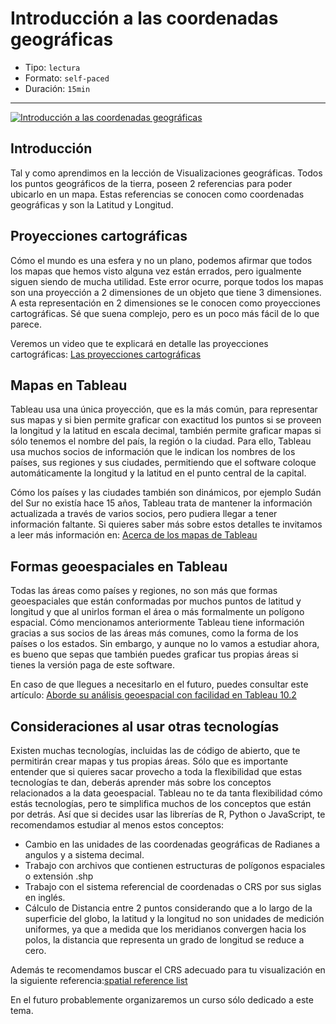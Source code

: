 # Introducción a las coordenadas geográficas

* Tipo: `lectura`
* Formato: `self-paced`
* Duración: `15min`

***

[![Introducción a las coordenadas geográficas](https://embed-ssl.wistia.com/deliveries/531217c0af0724426e076571f3a95055d44333c3.jpg?image_play_button_size=2x&amp;image_crop_resized=960x540&amp;image_play_button=1&amp;image_play_button_color=f7b617e0)](https://laboratoria.wistia.com/medias/p9azakzo72?wvideo=p9azakzo72)

## Introducción

Tal y como aprendimos en la lección de Visualizaciones geográficas. Todos los
puntos geográficos de la tierra, poseen 2 referencias para poder ubicarlo en un
mapa. Estas referencias se conocen como coordenadas geográficas y son la Latitud
y Longitud.

## Proyecciones cartográficas

Cómo el mundo es una esfera y no un plano, podemos afirmar que todos los mapas
que hemos visto alguna vez están errados, pero igualmente siguen siendo de mucha
utilidad.
Este error ocurre, porque todos los mapas son una proyección a 2 dimensiones de
un objeto que tiene 3 dimensiones. A esta representación en 2 dimensiones se le
conocen como proyecciones cartográficas.  Sé que suena complejo, pero es un poco
más fácil de lo que parece.

Veremos un video que te explicará en detalle las proyecciones cartográficas:
[Las proyecciones cartográficas](https://www.youtube.com/watch?v=Kj5VVjLh_xo&t=5s)

## Mapas en Tableau

Tableau usa una única proyección, que es la más común, para representar sus
mapas y si bien permite graficar con exactitud los puntos si se proveen la
longitud y la latitud en escala decimal, también permite graficar mapas si sólo
tenemos el nombre del país, la región o la ciudad. Para ello, Tableau usa muchos
socios de información que le indican los nombres de los países, sus regiones y
sus ciudades, permitiendo que el software coloque automáticamente la longitud y
la latitud en el punto central de la capital.

Cómo los países y las ciudades también son dinámicos, por ejemplo Sudán del Sur
no existía hace 15 años, Tableau trata de mantener la información actualizada a
través de varios socios, pero pudiera llegar a tener información faltante. Si
quieres saber más sobre estos detalles te invitamos a leer más información en:
[Acerca de los mapas de Tableau](https://www.tableau.com/es-es/mapdata)

## Formas geoespaciales en Tableau

Todas las áreas como países y regiones, no son más que formas geoespaciales que
están conformadas por muchos puntos de latitud y longitud y que al unirlos
forman el área o más formalmente un polígono espacial. Cómo mencionamos
anteriormente Tableau tiene información gracias a sus socios de las áreas más
comunes, como la forma de los países o los estados. Sin embargo, y aunque no lo
vamos a estudiar ahora, es bueno que sepas que también puedes graficar tus
propias áreas si tienes la versión paga de este software.

En caso de que llegues a necesitarlo en el futuro, puedes consultar este
artículo: [Aborde su análisis geoespacial con facilidad en Tableau 10.2](https://public.tableau.com/es-es/s/blog/2017/03/tackle-your-geospatial-analysis-ease-tableau-102)

## Consideraciones al usar otras tecnologías

Existen muchas tecnologías, incluidas las de código de abierto, que te
permitirán crear mapas y tus propias áreas. Sólo que es importante entender que
si quieres sacar provecho a toda la flexibilidad que estas tecnologías te dan,
deberás aprender más sobre los conceptos relacionados a la data geoespacial.
Tableau no te da tanta flexibilidad cómo estás tecnologías, pero te simplifica
muchos de los conceptos que están por detrás. Así que si decides usar las
librerías de R, Python o JavaScript, te recomendamos estudiar al menos estos
conceptos:

* Cambio en las unidades de las coordenadas geográficas de Radianes a angulos y
  a sistema decimal.
* Trabajo con archivos que contienen estructuras de polígonos espaciales o
  extensión .shp
* Trabajo con el sistema referencial de coordenadas o CRS por sus siglas en
  inglés.
* Cálculo de Distancia entre 2 puntos considerando que a lo largo de la
  superficie del globo, la latitud y la longitud no son unidades de medición
  uniformes, ya que a medida que los meridianos convergen hacia los polos, la
  distancia que representa un grado de longitud se reduce a cero.

Además te recomendamos buscar el CRS adecuado para tu visualización en la
siguiente referencia:[spatial reference list](http://spatialreference.org/ref/)

En el futuro probablemente organizaremos un curso sólo dedicado a este tema.
